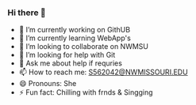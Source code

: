 ### Hi there 👋

- 🔭 I’m currently working on GithUB
- 🌱 I’m currently learning WebApp's
- 👯 I’m looking to collaborate on NWMSU
- 🤔 I’m looking for help with Git
- 💬 Ask me about help if requries
- 📫 How to reach me: S562042@NWMISSOURI.EDU
- 😄 Pronouns: She
- ⚡ Fun fact: Chilling with frnds & Singging

